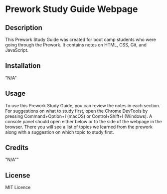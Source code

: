 # Prework Study Guide Webpage

## Description

This Prework Study Guide was created for boot camp students who were going through the Prework. It contains notes on HTML, CSS, Git, and JavaScript.



## Installation

"N/A"

## Usage

To use this Prework Study Guide, you can review the notes in each section. For suggestions on what to study first, open the Chrome DevTools by pressing Command+Option+I (macOS) or Control+Shift+I (Windows). A console panel should open either below or to the side of the webpage in the browser. There you will see a list of topics we learned from the prework along with a suggestion on which topic to study first.


## Credits

"N/A""

## License

MIT Licence 
